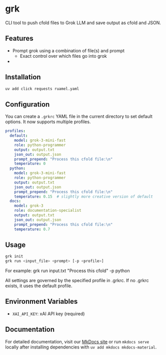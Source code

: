 # grk

CLI tool to push cfold files to Grok LLM and save output as cfold and JSON.

## Features

- Prompt grok using a combination of file(s) and prompt
  - Exact control over which files go into grok
- 



## Installation

```bash
uv add click requests ruamel.yaml
```


## Configuration

You can create a `.grkrc` YAML file in the current directory to set default options. It now supports multiple profiles.

```yaml
profiles:
  default:
    model: grok-3-mini-fast
    role: python-programmer
    output: output.txt
    json_out: output.json
    prompt_prepend: "Process this cfold file:\n"
    temperature: 0  
  python:
    model: grok-3-mini-fast
    role: python-programmer
    output: output.txt
    json_out: output.json
    prompt_prepend: "Process this cfold file:\n"
    temperature: 0.15  # slightly more creative version of default
  docs:
    model: grok-3
    role: documentation-specialist
    output: output.txt
    json_out: output.json
    prompt_prepend: "Process this cfold file:\n"
    temperature: 0.7  
```

## Usage

```bash
grk init
grk run <input_file> <prompt> [-p <profile>]
```

For example:
grk run input.txt "Process this cfold" -p python

All settings are governed by the specified profile in .grkrc. If no .grkrc exists, it uses the default profile.

## Environment Variables

- `XAI_API_KEY`: xAI API key (required)

## Documentation

For detailed documentation, visit our [MkDocs site](./docs/index.md) or run `mkdocs serve` locally after installing dependencies with `uv add mkdocs mkdocs-material`.

